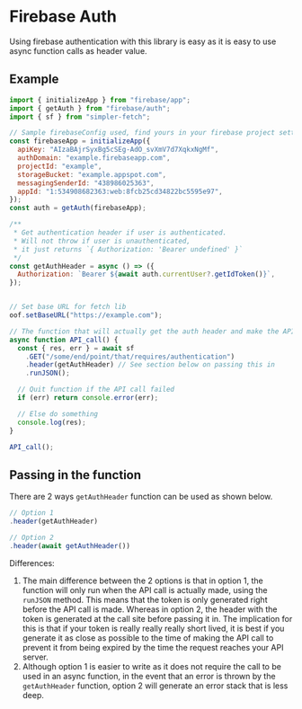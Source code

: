 # Firebase Auth
Using firebase authentication with this library is easy as it is easy to use async function calls as header value.

## Example
```javascript
import { initializeApp } from "firebase/app";
import { getAuth } from "firebase/auth";
import { sf } from "simpler-fetch";

// Sample firebaseConfig used, find yours in your firebase project settings
const firebaseApp = initializeApp({
  apiKey: "AIzaBAjrSyxBg5cSEg-AdO_svXmV7d7XqkxNgMf",
  authDomain: "example.firebaseapp.com",
  projectId: "example",
  storageBucket: "example.appspot.com",
  messagingSenderId: "438986025363",
  appId: "1:534908682363:web:8fcb25cd34822bc5595e97",
});
const auth = getAuth(firebaseApp);

/**
 * Get authentication header if user is authenticated.
 * Will not throw if user is unauthenticated,
 * it just returns `{ Authorization: 'Bearer undefined' }`
 */
const getAuthHeader = async () => ({
  Authorization: `Bearer ${await auth.currentUser?.getIdToken()}`,
});


// Set base URL for fetch lib
oof.setBaseURL("https://example.com");

// The function that will actually get the auth header and make the API call
async function API_call() {
  const { res, err } = await sf
    .GET("/some/end/point/that/requires/authentication")
    .header(getAuthHeader) // See section below on passing this in
    .runJSON();

  // Quit function if the API call failed
  if (err) return console.error(err);

  // Else do something
  console.log(res);
}

API_call();
```


## Passing in the function
There are 2 ways `getAuthHeader` function can be used as shown below.
```javascript
// Option 1
.header(getAuthHeader)

// Option 2
.header(await getAuthHeader())
```

Differences:
1. The main difference between the 2 options is that in option 1, the function will only run when the API call is actually made, using the `runJSON` method. This means that the token is only generated right before the API call is made. Whereas in option 2, the header with the token is generated at the call site before passing it in. The implication for this is that if your token is really really really short lived, it is best if you generate it as close as possible to the time of making the API call to prevent it from being expired by the time the request reaches your API server.
1. Although option 1 is easier to write as it does not require the call to be used in an async function, in the event that an error is thrown by the `getAuthHeader` function, option 2 will generate an error stack that is less deep.
